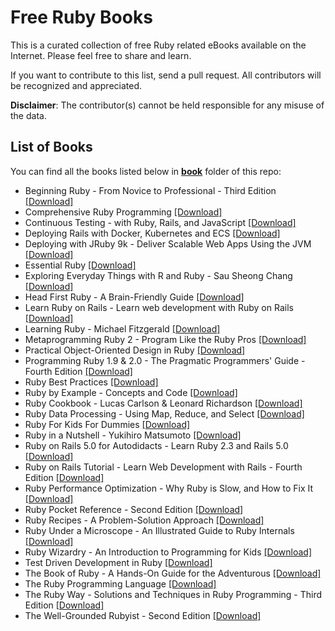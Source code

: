 # Free Ruby Books

This is a curated collection of free Ruby related eBooks available on the Internet. Please feel free to share and learn.

If you want to contribute to this list, send a pull request. All contributors will be recognized and appreciated.

**Disclaimer**: The contributor(s) cannot be held responsible for any misuse of the data.

## List of Books

You can find all the books listed below in [**book**](/book) folder of this repo:

* Beginning Ruby - From Novice to Professional - Third Edition [[Download]](/book/Beginning%20Ruby%20-%20From%20Novice%20to%20Professional%20-%20Third%20Edition.pdf)
* Comprehensive Ruby Programming [[Download]](/book/Comprehensive%20Ruby%20Programming.pdf)
* Continuous Testing - with Ruby, Rails, and JavaScript [[Download]](/book/Continuous%20Testing%20-%20with%20Ruby%2C%20Rails%2C%20and%20JavaScript.pdf)
* Deploying Rails with Docker, Kubernetes and ECS [[Download]](/book/Deploying%20Rails%20with%20Docker%2C%20Kubernetes%20and%20ECS.pdf)
* Deploying with JRuby 9k - Deliver Scalable Web Apps Using the JVM [[Download]](/book/Deploying%20with%20JRuby%209k%20-%20Deliver%20Scalable%20Web%20Apps%20Using%20the%20JVM.pdf)
* Essential Ruby [[Download]](/book/Essential%20Ruby.epub)
* Exploring Everyday Things with R and Ruby - Sau Sheong Chang [[Download]](/book/Exploring%20Everyday%20Things%20with%20R%20and%20Ruby%20-%20Sau%20Sheong%20Chang.epub)
* Head First Ruby - A Brain-Friendly Guide [[Download]](/book/Head%20First%20Ruby%20-%20A%20Brain-Friendly%20Guide.epub)
* Learn Ruby on Rails - Learn web development with Ruby on Rails [[Download]](/book/Learn%20Ruby%20on%20Rails%20-%20Learn%20web%20development%20with%20Ruby%20on%20Rails.pdf)
* Learning Ruby - Michael Fitzgerald [[Download]](/book/Learning%20Ruby%20-%20Michael%20Fitzgerald.epub)
* Metaprogramming Ruby 2 - Program Like the Ruby Pros [[Download]](/book/Metaprogramming%20Ruby%202%20-%20Program%20Like%20the%20Ruby%20Pros.pdf)
* Practical Object-Oriented Design in Ruby [[Download]](/book/Practical%20Object-Oriented%20Design%20in%20Ruby.pdf)
* Programming Ruby 1.9 & 2.0 - The Pragmatic Programmers' Guide - Fourth Edition [[Download]](/book/Programming%20Ruby%201.9%20%26%202.0%20-%20The%20Pragmatic%20Programmers%27%20Guide%20-%20Fourth%20Edition.pdf)
* Ruby Best Practices [[Download]](/book/Ruby%20Best%20Practices.pdf)
* Ruby by Example - Concepts and Code [[Download]](/book/Ruby%20by%20Example%20-%20Concepts%20and%20Code.pdf)
* Ruby Cookbook - Lucas Carlson & Leonard Richardson [[Download]](/book/Ruby%20Cookbook%20-%20Lucas%20Carlson%20%26%20Leonard%20Richardson.epub)
* Ruby Data Processing - Using Map, Reduce, and Select [[Download]](/book/Ruby%20Data%20Processing%20-%20Using%20Map%2C%20Reduce%2C%20and%20Select.pdf)
* Ruby For Kids For Dummies [[Download]](/book/Ruby%20For%20Kids%20For%20Dummies.epub)
* Ruby in a Nutshell - Yukihiro Matsumoto [[Download]](/book/Ruby%20in%20a%20Nutshell%20-%20Yukihiro%20Matsumoto.epub)
* Ruby on Rails 5.0 for Autodidacts - Learn Ruby 2.3 and Rails 5.0 [[Download]](/book/Ruby%20on%20Rails%205.0%20for%20Autodidacts%20-%20Learn%20Ruby%202.3%20and%20Rails%205.0.epub)
* Ruby on Rails Tutorial - Learn Web Development with Rails - Fourth Edition [[Download]](/book/Ruby%20on%20Rails%20Tutorial%20-%20Learn%20Web%20Development%20with%20Rails%20-%20Fourth%20Edition.epub)
* Ruby Performance Optimization - Why Ruby is Slow, and How to Fix It [[Download]](/book/Ruby%20Performance%20Optimization%20-%20Why%20Ruby%20is%20Slow%2C%20and%20How%20to%20Fix%20It.pdf)
* Ruby Pocket Reference - Second Edition [[Download]](/book/Ruby%20Pocket%20Reference%20-%20Second%20Edition.pdf)
* Ruby Recipes - A Problem-Solution Approach [[Download]](/book/Ruby%20Recipes%20-%20A%20Problem-Solution%20Approach.pdf)
* Ruby Under a Microscope - An Illustrated Guide to Ruby Internals [[Download]](/book/Ruby%20Under%20a%20Microscope%20-%20An%20Illustrated%20Guide%20to%20Ruby%20Internals.pdf)
* Ruby Wizardry - An Introduction to Programming for Kids [[Download]](/book/Ruby%20Wizardry%20-%20An%20Introduction%20to%20Programming%20for%20Kids.pdf)
* Test Driven Development in Ruby [[Download]](/book/Test%20Driven%20Development%20in%20Ruby.pdf)
* The Book of Ruby - A Hands-On Guide for the Adventurous [[Download]](/book/The%20Book%20of%20Ruby%20-%20A%20Hands-On%20Guide%20for%20the%20Adventurous.pdf)
* The Ruby Programming Language [[Download]](/book/The%20Ruby%20Programming%20Language.pdf)
* The Ruby Way - Solutions and Techniques in Ruby Programming - Third Edition [[Download]](/book/The%20Ruby%20Way%20-%20Solutions%20and%20Techniques%20in%20Ruby%20Programming%20-%20Third%20Edition.epub)
* The Well-Grounded Rubyist - Second Edition [[Download]](/book/The%20Well-Grounded%20Rubyist%20-%20Second%20Edition.mobi)

